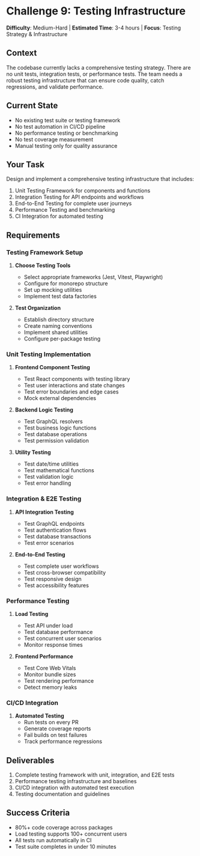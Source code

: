 # Challenge 9: Testing Infrastructure

**Difficulty**: Medium-Hard | **Estimated Time**: 3-4 hours | **Focus**: Testing Strategy & Infrastructure

## Context

The codebase currently lacks a comprehensive testing strategy. There are no unit tests, integration tests, or performance tests. The team needs a robust testing infrastructure that can ensure code quality, catch regressions, and validate performance.

## Current State

- No existing test suite or testing framework
- No test automation in CI/CD pipeline
- No performance testing or benchmarking
- No test coverage measurement
- Manual testing only for quality assurance

## Your Task

Design and implement a comprehensive testing infrastructure that includes:
1. Unit Testing Framework for components and functions
2. Integration Testing for API endpoints and workflows
3. End-to-End Testing for complete user journeys
4. Performance Testing and benchmarking
5. CI Integration for automated testing

## Requirements

### Testing Framework Setup

1. **Choose Testing Tools**
   - Select appropriate frameworks (Jest, Vitest, Playwright)
   - Configure for monorepo structure
   - Set up mocking utilities
   - Implement test data factories

2. **Test Organization**
   - Establish directory structure
   - Create naming conventions
   - Implement shared utilities
   - Configure per-package testing

### Unit Testing Implementation

1. **Frontend Component Testing**
   - Test React components with testing library
   - Test user interactions and state changes
   - Test error boundaries and edge cases
   - Mock external dependencies

2. **Backend Logic Testing**
   - Test GraphQL resolvers
   - Test business logic functions
   - Test database operations
   - Test permission validation

3. **Utility Testing**
   - Test date/time utilities
   - Test mathematical functions
   - Test validation logic
   - Test error handling

### Integration & E2E Testing

1. **API Integration Testing**
   - Test GraphQL endpoints
   - Test authentication flows
   - Test database transactions
   - Test error scenarios

2. **End-to-End Testing**
   - Test complete user workflows
   - Test cross-browser compatibility
   - Test responsive design
   - Test accessibility features

### Performance Testing

1. **Load Testing**
   - Test API under load
   - Test database performance
   - Test concurrent user scenarios
   - Monitor response times

2. **Frontend Performance**
   - Test Core Web Vitals
   - Monitor bundle sizes
   - Test rendering performance
   - Detect memory leaks

### CI/CD Integration

1. **Automated Testing**
   - Run tests on every PR
   - Generate coverage reports
   - Fail builds on test failures
   - Track performance regressions

## Deliverables

1. Complete testing framework with unit, integration, and E2E tests
2. Performance testing infrastructure and baselines
3. CI/CD integration with automated test execution
4. Testing documentation and guidelines

## Success Criteria

- 80%+ code coverage across packages
- Load testing supports 100+ concurrent users
- All tests run automatically in CI
- Test suite completes in under 10 minutes 
